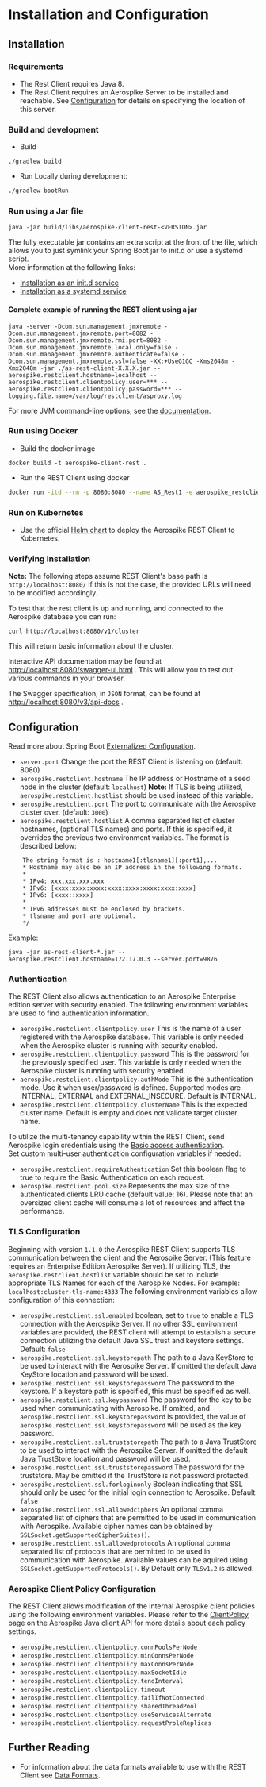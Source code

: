 # Installation and Configuration

## Installation

### Requirements

* The Rest Client requires Java 8.
* The Rest Client requires an Aerospike Server to be installed and reachable. See [Configuration](#configuration) for details on specifying the location of this server.

### Build and development

* Build 
```
./gradlew build
```
* Run Locally during development:

```sh
./gradlew bootRun
```

### Run using a Jar file
```
java -jar build/libs/aerospike-client-rest-<VERSION>.jar
```
The fully executable jar contains an extra script at the front of the file, which allows you to just symlink your Spring Boot jar to init.d or use a systemd script.  
More information at the following links:
* [Installation as an init.d service](https://docs.spring.io/spring-boot/docs/current/reference/htmlsingle/#deployment-service)
* [Installation as a systemd service](https://docs.spring.io/spring-boot/docs/current/reference/htmlsingle/#deployment-systemd-service)

#### Complete example of running the REST client using a jar
```
java -server -Dcom.sun.management.jmxremote -Dcom.sun.management.jmxremote.port=8082 -Dcom.sun.management.jmxremote.rmi.port=8082 -Dcom.sun.management.jmxremote.local.only=false -Dcom.sun.management.jmxremote.authenticate=false -Dcom.sun.management.jmxremote.ssl=false -XX:+UseG1GC -Xms2048m -Xmx2048m -jar ./as-rest-client-X.X.X.jar --aerospike.restclient.hostname=localhost --aerospike.restclient.clientpolicy.user=*** --aerospike.restclient.clientpolicy.password=*** --logging.file.name=/var/log/restclient/asproxy.log
```
For more JVM command-line options, see the [documentation](https://docs.oracle.com/javase/8/docs/technotes/tools/unix/java.html).

### Run using Docker
* Build the docker image
```
docker build -t aerospike-client-rest .
```

* Run the REST Client using docker
```sh
docker run -itd --rm -p 8080:8080 --name AS_Rest1 -e aerospike_restclient_hostname=172.17.0.3 aerospike-client-rest
```

### Run on Kubernetes
* Use the official [Helm chart](https://github.com/aerospike/aerospike-client-rest-kubernetes) to deploy the Aerospike REST Client to Kubernetes.

### Verifying installation

**Note:** The following steps assume REST Client's base path is `http://localhost:8080/` if this is not the case, the provided URLs will need to be modified accordingly.

To test that the rest client is up and running, and connected to the Aerospike database you can run:

    curl http://localhost:8080/v1/cluster

This will return basic information about the cluster.

Interactive API documentation may be found at <http://localhost:8080/swagger-ui.html> . This will allow you to
test out various commands in your browser.

The Swagger specification, in `JSON` format, can be found at <http://localhost:8080/v3/api-docs> .

## Configuration
Read more about Spring Boot [Externalized Configuration](https://docs.spring.io/spring-boot/docs/current/reference/html/spring-boot-features.html#boot-features-external-config).

* `server.port` Change the port the REST Client is listening on (default: 8080)
* `aerospike.restclient.hostname` The IP address or Hostname of a seed node in the cluster (default: `localhost`)
**Note:** If TLS is being utilized, `aerospike.restclient.hostlist` should be used instead of this variable.
* `aerospike.restclient.port` The port to communicate with the Aerospike cluster over. (default: `3000`)
* `aerospike.restclient.hostlist` A comma separated list of cluster hostnames, (optional TLS names) and ports. If this is specified, it overrides the previous two environment variables. The format is described below:

``` None
    The string format is : hostname1[:tlsname1][:port1],...
    * Hostname may also be an IP address in the following formats.
    *
    * IPv4: xxx.xxx.xxx.xxx
    * IPv6: [xxxx:xxxx:xxxx:xxxx:xxxx:xxxx:xxxx:xxxx]
    * IPv6: [xxxx::xxxx]
    *
    * IPv6 addresses must be enclosed by brackets.
    * tlsname and port are optional.
    */
```
Example:
```
java -jar as-rest-client-*.jar --aerospike.restclient.hostname=172.17.0.3 --server.port=9876
```
### Authentication

The REST Client also allows authentication to an Aerospike Enterprise edition server with security enabled. The following environment variables are used to find authentication information.

* `aerospike.restclient.clientpolicy.user` This is the name of a user registered with the Aerospike database. This variable is only needed when the Aerospike cluster is running with security enabled.
* `aerospike.restclient.clientpolicy.password` This is the password for the previously specified user. This variable is only needed when the Aerospike cluster is running with security enabled.
* `aerospike.restclient.clientpolicy.authMode` This is the authentication mode. Use it when user/password is defined. Supported modes are INTERNAL, EXTERNAL and EXTERNAL_INSECURE. Default is INTERNAL.
* `aerospike.restclient.clientpolicy.clusterName` This is the expected cluster name. Default is empty and does not validate target cluster name.


To utilize the multi-tenancy capability within the REST Client, send Aerospike login credentials using the [Basic access authentication](https://en.wikipedia.org/wiki/Basic_access_authentication).  
Set custom multi-user authentication configuration variables if needed:
* `aerospike.restclient.requireAuthentication` Set this boolean flag to true to require the Basic Authentication on each request.
* `aerospike.restclient.pool.size` Represents the max size of the authenticated clients LRU cache (default value: 16).
Please note that an oversized client cache will consume a lot of resources and affect the performance.

### TLS Configuration

Beginning with version `1.1.0` the Aerospike REST Client supports TLS communication between the client and the Aerospike Server. (This feature requires an Enterprise Edition Aerospike Server).
If utilizing TLS, the `aerospike.restclient.hostlist` variable should be set to include appropriate TLS Names for each of the Aerospike Nodes. For example: `localhost:cluster-tls-name:4333` The following environment variables allow configuration of this connection:

* `aerospike.restclient.ssl.enabled` boolean, set to `true` to enable a TLS connection with the Aerospike Server. If no other SSL environment variables are provided, the REST client will attempt to establish a secure connection utilizing the default Java SSL trust and keystore settings. Default: `false`
* `aerospike.restclient.ssl.keystorepath` The path to a Java KeyStore to be used to interact with the Aerospike Server. If omitted the default Java KeyStore location and password will be used.
* `aerospike.restclient.ssl.keystorepassword` The password to the keystore. If a keystore path is specified, this must be specified as well.
* `aerospike.restclient.ssl.keypassword` The password for the key to be used when communicating with Aerospike. If omitted, and `aerospike.restclient.ssl.keystorepassword` is provided,  the value of `aerospike.restclient.ssl.keystorepassword` will be used as the key password.
* `aerospike.restclient.ssl.truststorepath` The path to a Java TrustStore to be used to interact with the Aerospike Server. If omitted the default Java TrustStore location and password will be used.
* `aerospike.restclient.ssl.truststorepassword` The password for the truststore. May be omitted if the TrustStore is not password protected.
* `aerospike.restclient.ssl.forloginonly` Boolean indicating that SSL should only be used for the initial login connection to Aerospike. Default: `false`
* `aerospike.restclient.ssl.allowedciphers` An optional comma separated list of ciphers that are permitted to be used in communication with Aerospike. Available cipher names can be obtained by `SSLSocket.getSupportedCipherSuites()`.
* `aerospike.restclient.ssl.allowedprotocols` An optional comma separated list of protocols that are permitted to be used in communication with Aerospike. Available values can be aquired using `SSLSocket.getSupportedProtocols()`. By Default only `TLSv1.2` is allowed.

### Aerospike Client Policy Configuration
The REST Client allows modification of the internal Aerospike client policies using the following environment variables. Please refer to the [ClientPolicy](https://docs.aerospike.com/apidocs/java/com/aerospike/client/policy/ClientPolicy.html) page on the Aerospike Java client API for more details about each policy settings.
* `aerospike.restclient.clientpolicy.connPoolsPerNode`
* `aerospike.restclient.clientpolicy.minConnsPerNode`
* `aerospike.restclient.clientpolicy.maxConnsPerNode`
* `aerospike.restclient.clientpolicy.maxSocketIdle`
* `aerospike.restclient.clientpolicy.tendInterval`
* `aerospike.restclient.clientpolicy.timeout`
* `aerospike.restclient.clientpolicy.failIfNotConnected`
* `aerospike.restclient.clientpolicy.sharedThreadPool`
* `aerospike.restclient.clientpolicy.useServicesAlternate`
* `aerospike.restclient.clientpolicy.requestProleReplicas`



## Further Reading

* For information about the data formats available to use with the REST Client see [Data Formats](./data-formats.md).
